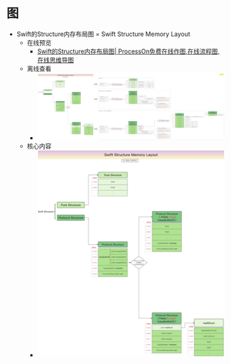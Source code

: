 # 图

* Swift的Structure内存布局图 = Swift Structure Memory Layout
  * 在线预览
    * [Swift的Structure内存布局图| ProcessOn免费在线作图,在线流程图,在线思维导图](https://www.processon.com/view/link/65e2e4ad5a48bc0276931c1c)
  * 离线查看
    * ![swift_structure_memory_layout](../../../assets/img/swift_structure_memory_layout.jpg)
  * 核心内容
    * ![swift_structure_memory_layout_core](../../../assets/img/swift_structure_memory_layout_core.jpg)
